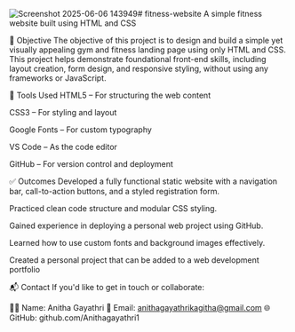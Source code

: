![Screenshot 2025-06-06 143949](https://github.com/user-attachments/assets/113cc12f-b49c-4924-ab3f-21c5ac69bcd9)# fitness-website
A simple fitness website built using HTML and CSS

📝 Objective
The objective of this project is to design and build a simple yet visually appealing gym and fitness landing page using only HTML and CSS. This project helps demonstrate foundational front-end skills, including layout creation, form design, and responsive styling, without using any frameworks or JavaScript.

🧰 Tools Used
HTML5 – For structuring the web content

CSS3 – For styling and layout

Google Fonts – For custom typography

VS Code – As the code editor

GitHub – For version control and deployment


✅ Outcomes
Developed a fully functional static website with a navigation bar, call-to-action buttons, and a styled registration form.

Practiced clean code structure and modular CSS styling.

Gained experience in deploying a personal web project using GitHub.

Learned how to use custom fonts and background images effectively.

Created a personal project that can be added to a web development portfolio  

📬 Contact
If you'd like to get in touch or collaborate:

👩‍💻 Name: Anitha Gayathri
📧 Email: anithagayathrikagitha@gmail.com
🌐 GitHub: github.com/Anithagayathri1
